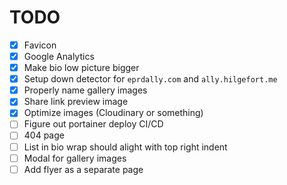 # TODO

- [x] Favicon
- [x] Google Analytics
- [x] Make bio low picture bigger
- [x] Setup down detector for `eprdally.com` and `ally.hilgefort.me`
- [x] Properly name gallery images
- [x] Share link preview image
- [x] Optimize images (Cloudinary or something)
- [ ] Figure out portainer deploy CI/CD
- [ ] 404 page
- [ ] List in bio wrap should alight with top right indent
- [ ] Modal for gallery images
- [ ] Add flyer as a separate page
